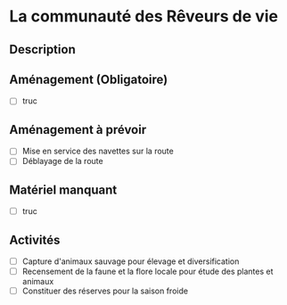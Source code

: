 # La communauté des Rêveurs de vie
## Description

## Aménagement (Obligatoire)
- [ ] truc
## Aménagement à prévoir
- [ ] Mise en service des navettes sur la route
- [ ] Déblayage de la route 
## Matériel manquant
- [ ] truc
## Activités
- [ ] Capture d'animaux sauvage pour élevage et diversification
- [ ] Recensement de la faune et la flore locale pour étude des plantes et animaux
- [ ] Constituer des réserves pour la saison froide